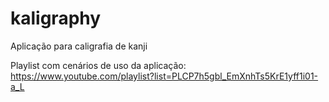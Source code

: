 # kaligraphy
Aplicação para caligrafia de kanji

Playlist com cenários de uso da aplicação: 
https://www.youtube.com/playlist?list=PLCP7h5gbl_EmXnhTs5KrE1yff1i01-a_L
